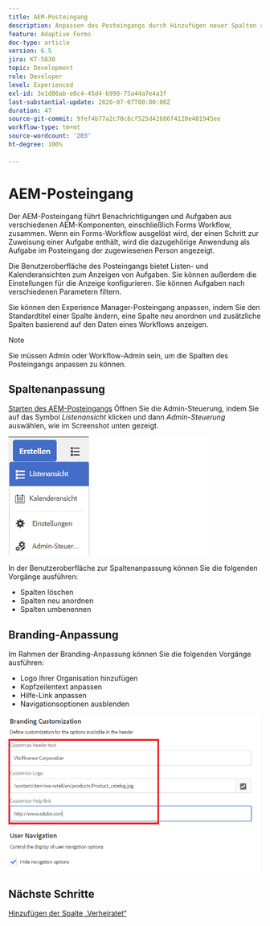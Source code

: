 ```yaml
---
title: AEM-Posteingang
description: Anpassen des Posteingangs durch Hinzufügen neuer Spalten auf Basis von Workflow-Daten
feature: Adaptive Forms
doc-type: article
version: 6.5
jira: KT-5830
topic: Development
role: Developer
level: Experienced
exl-id: 3e1d86ab-e0c4-45d4-b998-75a44a7e4a3f
last-substantial-update: 2020-07-07T00:00:00Z
duration: 47
source-git-commit: 9fef4b77a2c70c8cf525d42686f4120e481945ee
workflow-type: tm+mt
source-wordcount: '203'
ht-degree: 100%

---
```


# AEM-Posteingang

Der AEM-Posteingang führt Benachrichtigungen und Aufgaben aus verschiedenen AEM-Komponenten, einschließlich Forms Workflow, zusammen. Wenn ein Forms-Workflow ausgelöst wird, der einen Schritt zur Zuweisung einer Aufgabe enthält, wird die dazugehörige Anwendung als Aufgabe im Posteingang der zugewiesenen Person angezeigt.

Die Benutzeroberfläche des Posteingangs bietet Listen- und Kalenderansichten zum Anzeigen von Aufgaben. Sie können außerdem die Einstellungen für die Anzeige konfigurieren. Sie können Aufgaben nach verschiedenen Parametern filtern.

Sie können den Experience Manager-Posteingang anpassen, indem Sie den Standardtitel einer Spalte ändern, eine Spalte neu anordnen und zusätzliche Spalten basierend auf den Daten eines Workflows anzeigen.

>[!NOTE]
>
>Sie müssen Admin oder Workflow-Admin sein, um die Spalten des Posteingangs anpassen zu können.

## Spaltenanpassung

[Starten des AEM-Posteingangs](http://localhost:4502/aem/inbox)
Öffnen Sie die Admin-Steuerung, indem Sie auf das Symbol _Listenansicht_ klicken und dann _Admin-Steuerung_ auswählen, wie im Screenshot unten gezeigt.

![Admin-Kontrolle](assets/open-customization.png)

In der Benutzeroberfläche zur Spaltenanpassung können Sie die folgenden Vorgänge ausführen:

* Spalten löschen
* Spalten neu anordnen
* Spalten umbenennen

## Branding-Anpassung

Im Rahmen der Branding-Anpassung können Sie die folgenden Vorgänge ausführen:

* Logo Ihrer Organisation hinzufügen
* Kopfzeilentext anpassen
* Hilfe-Link anpassen
* Navigationsoptionen ausblenden

![Branding für den Posteingang](assets/branding-customization.PNG)

## Nächste Schritte

[Hinzufügen der Spalte „Verheiratet“](./add-married-column.md)
